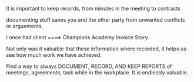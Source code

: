 It is important to keep records, 
from minutes in the meeting to contracts 

documenting stuff saves you and the other party from unwanted conflicts or arguements. 


I once had client ====> Champions Academy Invoice Story. 


Not only was it valuable that these information where recorded, it helps us see how much work we have achieved.


Find a way to always DOCUMENT, RECORD, AND KEEP REPORTS of meetings, agreements, task while in the workplace. It is endlessly valuable.
